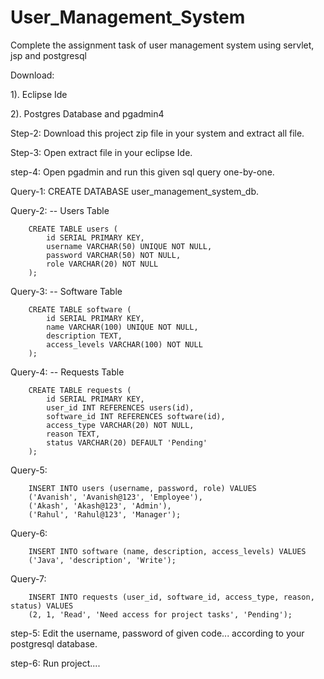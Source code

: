# User_Management_System
Complete the assignment task of user management system using servlet, jsp and postgresql


Download: 

  1). Eclipse Ide
  
  2). Postgres Database and pgadmin4

Step-2: Download this project zip file in your system and extract all file.

Step-3: Open extract file in your eclipse Ide.

step-4: Open pgadmin and run this given sql query one-by-one.

   Query-1:
        CREATE DATABASE user_management_system_db.
   
   Query-2:
        -- Users Table
        
        CREATE TABLE users (
            id SERIAL PRIMARY KEY,
            username VARCHAR(50) UNIQUE NOT NULL,
            password VARCHAR(50) NOT NULL,
            role VARCHAR(20) NOT NULL
        );

  Query-3:
        -- Software Table
        
        CREATE TABLE software (
            id SERIAL PRIMARY KEY,
            name VARCHAR(100) UNIQUE NOT NULL,
            description TEXT,
            access_levels VARCHAR(100) NOT NULL
        );

  Query-4:
        -- Requests Table
        
        CREATE TABLE requests (
            id SERIAL PRIMARY KEY,
            user_id INT REFERENCES users(id),
            software_id INT REFERENCES software(id),
            access_type VARCHAR(20) NOT NULL,
            reason TEXT,
            status VARCHAR(20) DEFAULT 'Pending'
        );

  Query-5:
  
        INSERT INTO users (username, password, role) VALUES 
        ('Avanish', 'Avanish@123', 'Employee'),
        ('Akash', 'Akash@123', 'Admin'),
        ('Rahul', 'Rahul@123', 'Manager');

  Query-6:
  
        INSERT INTO software (name, description, access_levels) VALUES 
        ('Java', 'description', 'Write');

  Query-7:
  
        INSERT INTO requests (user_id, software_id, access_type, reason, status) VALUES 
        (2, 1, 'Read', 'Need access for project tasks', 'Pending');

step-5: Edit the username, password of given code... according to your postgresql database.

step-6: Run project....
